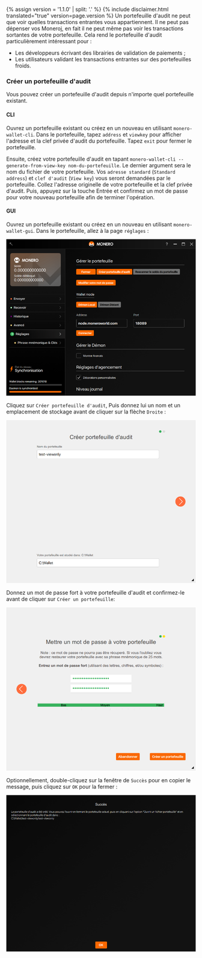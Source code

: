 {% assign version = '1.1.0' | split: '.' %}
{% include disclaimer.html translated="true" version=page.version %}
Un portefeuille d'audit ne peut que voir quelles transactions entrantes vous appartiennent. Il ne peut pas dépenser vos Moneroj, en fait il ne peut même pas voir les transactions sortantes de votre portefeuille. Cela rend le portefeuille d'audit particulièrement intéressant pour :

* Les développeurs écrivant des librairies de validation de paiements ;
* Les utilisateurs validant les transactions entrantes sur des portefeuilles froids.

### Créer un portefeuille d'audit

Vous pouvez créer un portefeuille d'audit depuis n'importe quel portefeuille existant.

#### CLI

Ouvrez un portefeuille existant ou créez en un nouveau en utilisant `monero-wallet-cli`. Dans le portefeuille, tapez `address` et `viewkey` pour afficher l'adresse et la clef privée d'audit du portefeuille. Tapez `exit` pour fermer le portefeuille.

Ensuite, créez votre portefeuille d'audit en tapant `monero-wallet-cli --generate-from-view-key nom-du-portefeuille`. Le dernier argument sera le nom du fichier de votre portefeuille. Vos `adresse standard` (`Standard address`) et `clef d'audit` (`View key`) vous seront demandées par le portefeuille. Collez l'adresse originelle de votre portefeuille et la clef privée d'audit. Puis, appuyez sur la touche Entrée et confirmez un mot de passe pour votre nouveau portefeuille afin de terminer l'opération.

#### GUI

Ouvrez un portefeuille existant ou créez en un nouveau en utilisant `monero-wallet-gui`. Dans le portefeuille, allez à la page `réglages` :

![settings](png/view-only/settings.png)

Cliquez sur `Créer portefeuille d'audit`, Puis donnez lui un nom et un emplacement de stockage avant de cliquer sur la flèche `Droite` :

![create-view-only](png/view-only/create-view-only.png)

Donnez un mot de passe fort à votre portefeuille d'audit et confirmez-le avant de cliquer sur `Créer un portefeuille`:

![wallet-password](png/view-only/wallet-password.png)

Optionnellement, double-cliquez sur la fenêtre de `Succès` pour en copier le message, puis cliquez sur `OK` pour la fermer :

![Success](png/view-only/Success.png)

